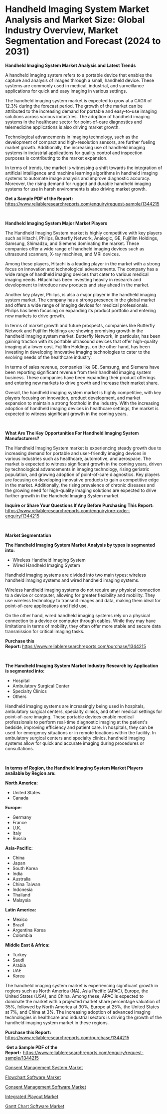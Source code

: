<p><h1>Handheld Imaging System Market Analysis and Market Size: Global Industry Overview, Market Segmentation and Forecast (2024 to 2031)</h1></p><p><strong>Handheld Imaging System Market Analysis and Latest Trends</strong></p>
<p><p>A handheld imaging system refers to a portable device that enables the capture and analysis of images through a small, handheld device. These systems are commonly used in medical, industrial, and surveillance applications for quick and easy imaging in various settings.</p><p>The handheld imaging system market is expected to grow at a CAGR of 12.3% during the forecast period. The growth of the market can be attributed to the increasing demand for portable and easy-to-use imaging solutions across various industries. The adoption of handheld imaging systems in the healthcare sector for point-of-care diagnostics and telemedicine applications is also driving market growth.</p><p>Technological advancements in imaging technology, such as the development of compact and high-resolution sensors, are further fueling market growth. Additionally, the increasing use of handheld imaging systems in industrial applications for quality control and inspection purposes is contributing to the market expansion.</p><p>In terms of trends, the market is witnessing a shift towards the integration of artificial intelligence and machine learning algorithms in handheld imaging systems to automate image analysis and improve diagnostic accuracy. Moreover, the rising demand for rugged and durable handheld imaging systems for use in harsh environments is also driving market growth.</p></p>
<p><strong>Get a Sample PDF of the Report:&nbsp;</strong> <a href="https://www.reliableresearchreports.com/enquiry/request-sample/1344215">https://www.reliableresearchreports.com/enquiry/request-sample/1344215</a></p>
<p>&nbsp;</p>
<p><strong>Handheld Imaging System Major Market Players</strong></p>
<p><p>The Handheld Imaging System market is highly competitive with key players such as Hitachi, Philips, Butterfly Network, Analogic, GE, Fujifilm Holdings, Samsung, Shimadzu, and Siemens dominating the market. These companies offer a wide range of handheld imaging devices such as ultrasound scanners, X-ray machines, and MRI devices.</p><p>Among these players, Hitachi is a leading player in the market with a strong focus on innovation and technological advancements. The company has a wide range of handheld imaging devices that cater to various medical imaging needs. Hitachi has been investing heavily in research and development to introduce new products and stay ahead in the market.</p><p>Another key player, Philips, is also a major player in the handheld imaging system market. The company has a strong presence in the global market and offers a wide range of imaging devices for medical professionals. Philips has been focusing on expanding its product portfolio and entering new markets to drive growth.</p><p>In terms of market growth and future prospects, companies like Butterfly Network and Fujifilm Holdings are showing promising growth in the handheld imaging system market. Butterfly Network, in particular, has been gaining traction with its portable ultrasound devices that offer high-quality imaging at a lower cost. Fujifilm Holdings, on the other hand, has been investing in developing innovative imaging technologies to cater to the evolving needs of the healthcare industry.</p><p>In terms of sales revenue, companies like GE, Samsung, and Siemens have been reporting significant revenue from their handheld imaging system business. These companies have been expanding their product offerings and entering new markets to drive growth and increase their market share.</p><p>Overall, the handheld imaging system market is highly competitive, with key players focusing on innovation, product development, and market expansion to maintain a strong foothold in the industry. With the increasing adoption of handheld imaging devices in healthcare settings, the market is expected to witness significant growth in the coming years.</p></p>
<p>&nbsp;</p>
<p><strong>What Are The Key Opportunities For Handheld Imaging System Manufacturers?</strong></p>
<p><p>The Handheld Imaging System market is experiencing steady growth due to increasing demand for portable and user-friendly imaging devices in various industries such as healthcare, automotive, and aerospace. The market is expected to witness significant growth in the coming years, driven by technological advancements in imaging technology, rising geriatric population, and growing adoption of point-of-care diagnostics. Key players are focusing on developing innovative products to gain a competitive edge in the market. Additionally, the rising prevalence of chronic diseases and the growing need for high-quality imaging solutions are expected to drive further growth in the Handheld Imaging System market.</p></p>
<p><strong>Inquire or Share Your Questions If Any Before Purchasing This Report:</strong> <a href="https://www.reliableresearchreports.com/enquiry/pre-order-enquiry/1344215">https://www.reliableresearchreports.com/enquiry/pre-order-enquiry/1344215</a></p>
<p>&nbsp;</p>
<p><strong>Market Segmentation</strong></p>
<p><strong>The Handheld Imaging System Market Analysis by types is segmented into:</strong></p>
<p><ul><li>Wireless Handheld Imaging System</li><li>Wired Handheld Imaging System</li></ul></p>
<p><p>Handheld imaging systems are divided into two main types: wireless handheld imaging systems and wired handheld imaging systems. </p><p>Wireless handheld imaging systems do not require any physical connection to a device or computer, allowing for greater flexibility and mobility. They use wireless technology to transmit images and data, making them ideal for point-of-care applications and field use.</p><p>On the other hand, wired handheld imaging systems rely on a physical connection to a device or computer through cables. While they may have limitations in terms of mobility, they often offer more stable and secure data transmission for critical imaging tasks.</p></p>
<p><strong>Purchase this Report:&nbsp;</strong><a href="https://www.reliableresearchreports.com/purchase/1344215">https://www.reliableresearchreports.com/purchase/1344215</a></p>
<p>&nbsp;</p>
<p><strong>The Handheld Imaging System Market Industry Research by Application is segmented into:</strong></p>
<p><ul><li>Hospital</li><li>Ambulatory Surgical Center</li><li>Specialty Clinics</li><li>Others</li></ul></p>
<p><p>Handheld imaging systems are increasingly being used in hospitals, ambulatory surgical centers, specialty clinics, and other medical settings for point-of-care imaging. These portable devices enable medical professionals to perform real-time diagnostic imaging at the patient's bedside, improving efficiency and patient care. In hospitals, they can be used for emergency situations or in remote locations within the facility. In ambulatory surgical centers and specialty clinics, handheld imaging systems allow for quick and accurate imaging during procedures or consultations.</p></p>
<p>&nbsp;</p>
<p><strong>In terms of Region, the Handheld Imaging System Market Players available by Region are:</strong></p>
<p>
    <p> <strong> North America: </strong>
        <ul>
            <li>United States</li>
            <li>Canada</li>
        </ul>
        </p> 
    <p> <strong> Europe: </strong>
        <ul>
            <li>Germany</li>
            <li>France</li>
            <li>U.K.</li>
            <li>Italy</li>
            <li>Russia</li>
        </ul>
        </p> 
    <p> <strong> Asia-Pacific: </strong>
        <ul>
            <li>China</li>
            <li>Japan</li>
            <li>South Korea</li>
            <li>India</li>
            <li>Australia</li>
            <li>China Taiwan</li>
            <li>Indonesia</li>
            <li>Thailand</li>
            <li>Malaysia</li>
        </ul>
        </p> 
    <p> <strong> Latin America: </strong>
        <ul>
            <li>Mexico</li>
            <li>Brazil</li>
            <li>Argentina Korea</li>
            <li>Colombia</li>
        </ul>
        </p> 
    <p> <strong> Middle East & Africa: </strong>
        <ul>
            <li>Turkey</li>
            <li>Saudi</li>
            <li>Arabia</li>
            <li>UAE</li>
            <li>Korea</li>
        </ul>
    </p>
    </p>
<p><p>The handheld imaging system market is experiencing significant growth in regions such as North America (NA), Asia Pacific (APAC), Europe, the United States (USA), and China. Among these, APAC is expected to dominate the market with a projected market share percentage valuation of 35%, followed by North America at 30%, Europe at 25%, the United States at 7%, and China at 3%. The increasing adoption of advanced imaging technologies in healthcare and industrial sectors is driving the growth of the handheld imaging system market in these regions.</p></p>
<p><strong>Purchase this Report: </strong><a href="https://www.reliableresearchreports.com/purchase/1344215">https://www.reliableresearchreports.com/purchase/1344215</a></p>
<p>&nbsp;<strong>Get a Sample PDF of the Report:&nbsp;&nbsp;</strong><a href="https://www.reliableresearchreports.com/enquiry/request-sample/1344215">https://www.reliableresearchreports.com/enquiry/request-sample/1344215</a></p>
<p><strong></strong></p>
<p><p><a href="https://medium.com/@mariliehowe/consent-management-system-market-analysis-and-sze-forecasted-for-period-from-2024-to-2031-3dabbb530c5c">Consent Management System Market</a></p><p><a href="https://medium.com/@leliajewess/flowchart-software-market-report-reveals-the-latest-trends-and-growth-opportunities-of-this-market-0d02f9a8b2b3">Flowchart Software Market</a></p><p><a href="https://medium.com/@mariliehowe/consent-management-software-market-furnishes-information-on-market-share-market-trends-and-market-df244991f506">Consent Management Software Market</a></p><p><a href="https://medium.com/@josueherzog/integrated-playout-market-outlook-industry-overview-and-forecast-2024-to-2031-70bc9a3e62bb">Integrated Playout Market</a></p><p><a href="https://medium.com/p/0ff8878bb910/edit">Gantt Chart Software Market</a></p></p>